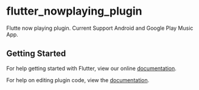 # flutter_nowplaying_plugin

Flutte now playing plugin. Current Support Android and Google Play Music App.

## Getting Started

For help getting started with Flutter, view our online
[documentation](https://flutter.io/).

For help on editing plugin code, view the [documentation](https://flutter.io/platform-plugins/#edit-code).
